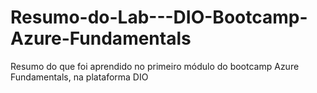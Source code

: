 # Resumo-do-Lab---DIO-Bootcamp-Azure-Fundamentals
Resumo do que foi aprendido  no primeiro módulo do bootcamp Azure Fundamentals, na plataforma DIO
